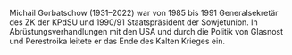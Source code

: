 Michail Gorbatschow (1931–2022) war von 1985 bis 1991 Generalsekretär des ZK der KPdSU und 1990/91 Staatspräsident der Sowjetunion. In Abrüstungsverhandlungen mit den USA und durch die Politik von Glasnost und Perestroika leitete er das Ende des Kalten Krieges ein.